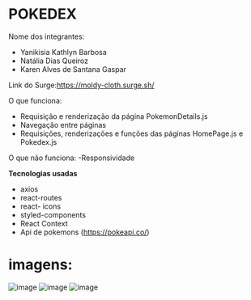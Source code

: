 # POKEDEX

Nome dos integrantes: 
- Yanikisia Kathlyn Barbosa
- Natália Dias Queiroz
- Karen Alves de Santana Gaspar

Link do Surge:https://moldy-cloth.surge.sh/

O que funciona:
- Requisição e renderização da página PokemonDetails.js
- Navegação entre páginas
- Requisições, renderizações e funções das páginas HomePage.js e Pokedex.js

O que não funciona: 
-Responsividade

**Tecnologias usadas**
- axios
- react-routes
- react- icons
- styled-components
- React Context 
- Api de pokemons (https://pokeapi.co/)

# imagens:
![image](https://cdn.discordapp.com/attachments/552365579638538241/930064861839384598/Captura_de_Tela_33.png)
![image](https://cdn.discordapp.com/attachments/552365579638538241/930064862065852426/Captura_de_Tela_31.png)
![image](https://cdn.discordapp.com/attachments/552365579638538241/930064862254604318/Captura_de_Tela_34.png)


